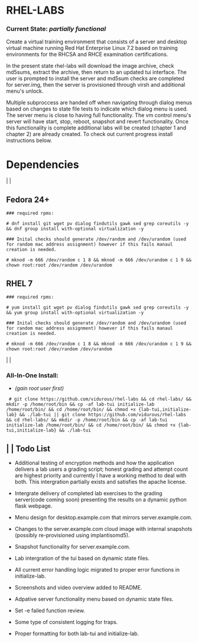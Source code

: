 RHEL-LABS
=========
### **Current State:** *partially functional*

Create a virtual training environment that consists of a server and desktop virtual machine running Red Hat Enterprise Linux 7.2 based on training environments for the RHCSA and RHCE examination certifications.

In the present state rhel-labs will download the image archive, check md5sums, extract the archive, then return to an updated tui interface. The user is prompted to install the server and md5sum checks are completed for server.img, then the server is provisioned through virsh and additional menu's unlock.

Multiple subproccess are handed off when navigating through dialog menus based on changes to state file tests to indicate which dialog menu is used. The server menu is close to having full functionality. The vm control menu's server will have start, stop, reboot, snapshot and revert functionality. Once this functionality is complete additional labs will be created (chapter 1 and chapter 2) are already created. To check out current progress install instructions below.

Dependencies
===========
|
|

 Fedora 24+
---
 >
 ~~~
 ### required rpms:

 # dnf install git wget pv dialog findutils gawk sed grep coreutils -y && dnf group install with-optional virtualization -y
 ~~~
 >
 >
 ~~~
 ### Inital checks should generate /dev/random and /dev/urandom (used for random mac address assignment) however if this fails manaul creation is needed.
   
 # mknod -m 666 /dev/random c 1 8 && mknod -m 666 /dev/urandom c 1 9 && chown root:root /dev/random /dev/urandom
 ~~~

 RHEL 7
---
 >
 ~~~
 ### required rpms:

 # yum install git wget pv dialog findutils gawk sed grep coreutils -y && yum group install with-optional virtualization -y
 ~~~
 >
 >
 ~~~
 ### Inital checks should generate /dev/random and /dev/urandom (used for random mac address assignment) however if this fails manaul creation is needed.
 
 # mknod -m 666 /dev/random c 1 8 && mknod -m 666 /dev/urandom c 1 9 && chown root:root /dev/random /dev/urandom
 ~~~

|
|

### **All-In-One Install:**
* *(gain root user first)*
~~~
 # git clone https://github.com/vidurous/rhel-labs && cd rhel-labs/ && mkdir -p /home/root/bin && cp -af lab-tui initialize-lab /home/root/bin/ && cd /home/root/bin/ && chmod +x {lab-tui,initialize-lab} && ./lab-tui || git clone https://github.com/vidurous/rhel-labs && cd rhel-labs/ && mkdir -p /home/root/bin && cp -af lab-tui initialize-lab /home/root/bin/ && cd /home/root/bin/ && chmod +x {lab-tui,initialize-lab} && ./lab-tui
~~~
|
|
**Todo List**
---

  * Additional testing of encryption methods and how the application delivers a lab users a grading script; honest grading 
and attempt count are highest priority and currently I have a working method to deal with both. This intergration partially exists and satisfies the apache license. 

  * Intergrate delivery of completed lab exercises to the grading server(code coming soon) presenting the results on a dynamic python flask webpage.

  * Menu design for desktop.example.com that mirrors server.example.com.

  * Changes to the server.example.com cloud image with internal snapshots (possibly re-provisioned using implantisomd5).

  * Snapshot functionality for server.example.com.

  * Lab intergration of the tui based on dynamic state files.

  * All current error handling logic migrated to proper error functions in initialize-lab.

  * Screenshots and video overview added to README.

  * Adpative server functionality menu based on dynamic state files.

  * Set -e failed function review.

  * Some type of consistent logging for traps.

  * Proper formatting for both lab-tui and initialize-lab.
